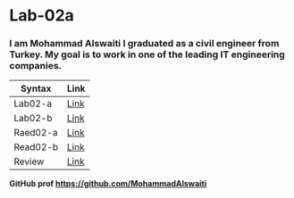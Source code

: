 # Lab-02a

### I am Mohammad Alswaiti I graduated as a civil engineer from Turkey. My goal is to work in one of the leading IT engineering companies. 


| Syntax        | Link          |
| ------------- | ---------     |
| Lab02-a       |[Link](https://canvas.instructure.com/courses/2588809/assignments/20549502/submissions/29479680)               |
| Lab02-b       |[Link](https://canvas.instructure.com/courses/2588809/assignments/20549492/submissions/29479680)               |
| Raed02-a      |[Link](https://canvas.instructure.com/courses/2588809/assignments/20549501/submissions/29479680)               |
| Read02-b      |[Link](https://canvas.instructure.com/courses/2588809/assignments/20549499/submissions/29479680)               |
| Review        |[Link](https://canvas.instructure.com/courses/2588809/assignments/20549482/submissions/29479680)               |

**GitHub prof https://github.com/MohammadAlswaiti**

